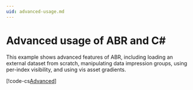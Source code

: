 ```yaml
---
uid: advanced-usage.md
---
```


# Advanced usage of ABR and C#

This example shows advanced features of ABR, including loading an external dataset from scratch, manipulating data impression groups, using per-index visibility, and using vis asset gradients.

[!code-cs[Advanced](../../../Samples~/AdvancedUsage/Scripts/AdvancedUsage.cs)]